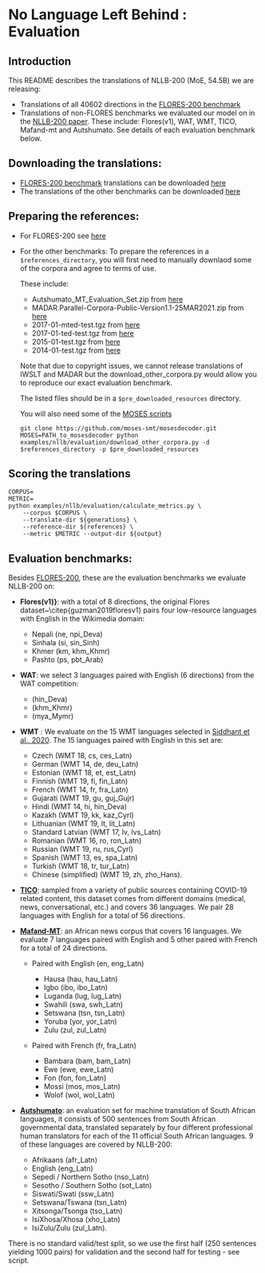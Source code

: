 # No Language Left Behind : Evaluation
## Introduction
This README  describes the translations of NLLB-200 (MoE, 54.5B) we are releasing:
- Translations of all 40602 directions in the [FLORES-200 benchmark](https://github.com/facebookresearch/flores/flores200)
- Translations of non-FLORES benchmarks we evaluated  our model on in the [NLLB-200 paper](https://arxiv.org/abs/2207.04672). These include: Flores(v1), WAT, WMT, TICO, Mafand-mt and Autshumato. See details of each evaluation benchmark below.


## Downloading the translations:
- [FLORES-200 benchmark](https://github.com/facebookresearch/flores/flores200) translations can be downloaded [here]()
- The translations of the other benchmarks can be downloaded [here]()


## Preparing the references:
- For FLORES-200 see [here](https://github.com/facebookresearch/flores/tree/main/flores200#download)
- For the other benchmarks:
    To prepare the references in a `$references_directory`, you will first need to manually downlaod some of the corpora and agree to terms of use.

    These include: 
    - Autshumato_MT_Evaluation_Set.zip from [here](https://repo.sadilar.org/handle/20.500.12185/506)
    - MADAR.Parallel-Corpora-Public-Version1.1-25MAR2021.zip from [here](https://sites.google.com/nyu.edu/madar/home#h.xpcfdhjyc95c)
    - 2017-01-mted-test.tgz from [here](https://wit3.fbk.eu/2017-01-b)
    - 2017-01-ted-test.tgz from [here](https://wit3.fbk.eu/2017-01-d)
    - 2015-01-test.tgz from [here](https://wit3.fbk.eu/2015-01-b)
    - 2014-01-test.tgz from [here](https://wit3.fbk.eu/2014-01-b)

    Note that due to copyright issues, we cannot release translations of IWSLT and MADAR but the download_other_corpora.py would allow you to reproduce our exact evaluation benchmark.

    The listed files should be in a `$pre_downloaded_resources` directory.

    You will also need some of the [MOSES scripts](https://github.com/moses-smt/mosesdecoder)
    ```    
    git clone https://github.com/moses-smt/mosesdecoder.git
    MOSES=PATH_to_mosesdecoder python examples/nllb/evaluation/download_other_corpora.py -d $references_directory -p $pre_downloaded_resources
    ```


## Scoring the translations
```
CORPUS=
METRIC=
python examples/nllb/evaluation/calculate_metrics.py \
    --corpus $CORPUS \
    --translate-dir ${generations} \
    --reference-dir ${references} \
    --metric $METRIC --output-dir ${output}
```

## Evaluation benchmarks:
Besides [FLORES-200](https://github.com/facebookresearch/flores/flores200), these are the evaluation benchmarks we evaluate NLLB-200 on:

- **Flores(v1)}**: with a total of 8 directions, the original Flores dataset~\citep{guzman2019floresv1} pairs four low-resource languages with English in the Wikimedia domain:
    - Nepali (ne, npi\_Deva)
    - Sinhala (si, sin\_Sinh)
    - Khmer (km, khm\_Khmr)
    - Pashto (ps, pbt\_Arab)

- **WAT**: we select 3 languages paired with English (6 directions) from the WAT competition:
    - (hin\_Deva)
    - (khm\_Khmr) 
    - (mya\_Mymr) 

- **WMT** : We evaluate on the 15 WMT languages selected in [Siddhant et al., 2020](https://aclanthology.org/2020.acl-main.252/). The 15 languages paired with English in this set are: 
    - Czech (WMT 18, cs, ces\_Latn)
    - German (WMT 14, de, deu\_Latn)
    - Estonian (WMT 18, et, est\_Latn)
    - Finnish (WMT 19, fi, fin\_Latn)
    - French (WMT 14, fr, fra\_Latn)
    - Gujarati (WMT 19, gu, guj\_Gujr)
    - Hindi (WMT 14, hi, hin\_Deva)
    - Kazakh (WMT 19, kk, kaz\_Cyrl)
    - Lithuanian (WMT 19, lt, lit\_Latn)
    - Standard Latvian (WMT 17, lv, lvs\_Latn)
    - Romanian (WMT 16, ro, ron\_Latn)
    - Russian (WMT 19, ru, rus\_Cyrl)
    - Spanish (WMT 13, es, spa\_Latn)
    - Turkish (WMT 18, tr, tur\_Latn)
    - Chinese (simplified) (WMT 19, zh, zho\_Hans).

- [**TICO**](https://tico-19.github.io/): sampled from a variety of public sources containing COVID-19 related content, this dataset comes from different domains (medical, news, conversational, etc.) and covers 36 languages. We pair 28 languages with English for a total of 56 directions.

- [**Mafand-MT**](https://github.com/masakhane-io/lafand-mt): an African news corpus that covers 16 languages. We evaluate 7 languages paired with English and 5 other paired with French for a total of 24 directions.
    - Paired with English (en, eng\_Latn)
        - Hausa (hau, hau\_Latn)
        - Igbo (ibo, ibo\_Latn)
        - Luganda (lug, lug\_Latn)
        - Swahili (swa, swh\_Latn)
        - Setswana (tsn, tsn\_Latn)
        - Yoruba (yor, yor\_Latn)
        - Zulu (zul, zul\_Latn)

    - Paired with French (fr, fra\_Latn)
        - Bambara (bam, bam\_Latn)
        - Ewe (ewe, ewe\_Latn)
        - Fon (fon, fon\_Latn)
        - Mossi (mos, mos\_Latn) 
        - Wolof (wol, wol\_Latn)

- [**Autshumato**](https://repo.sadilar.org/handle/20.500.12185/506): an evaluation set for machine translation of South African languages, it consists of 500 sentences from South African governmental data, translated separately by four different professional human translators for each of the 11 official South African languages. 9 of these languages are covered by NLLB-200:
    - Afrikaans (afr\_Latn)
    - English (eng\_Latn)
    - Sepedi / Northern Sotho (nso\_Latn)
    - Sesotho / Southern Sotho (sot\_Latn)
    - Siswati/Swati (ssw\_Latn)
    - Setswana/Tswana (tsn\_Latn)
    - Xitsonga/Tsonga (tso\_Latn)
    - IsiXhosa/Xhosa (xho\_Latn)
    - IsiZulu/Zulu (zul\_Latn). 

There is no standard valid/test split, so we use the first half (250 sentences yielding 1000 pairs) for validation and the second half for testing - see script.

